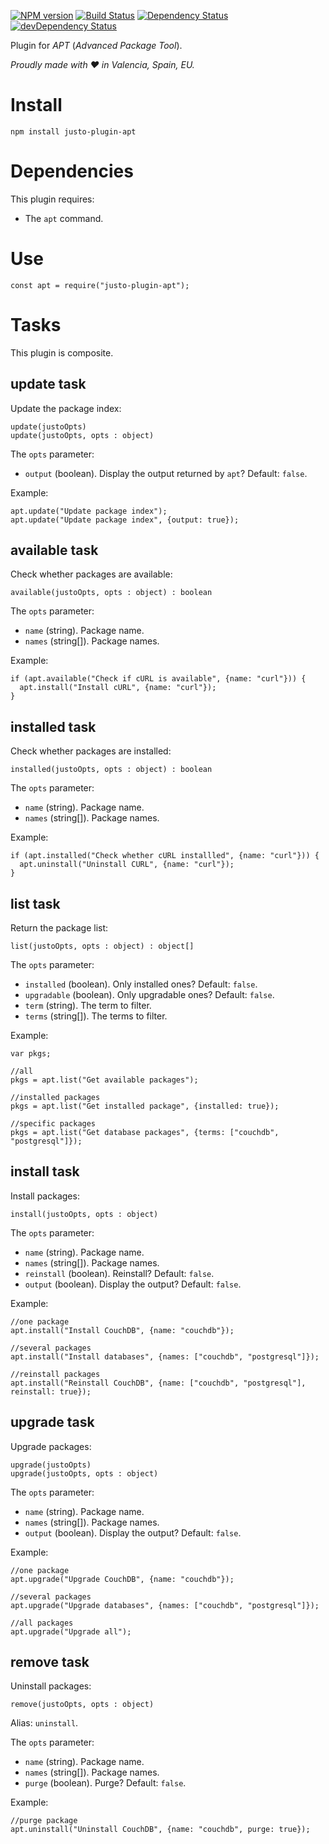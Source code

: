 [![NPM version](http://img.shields.io/npm/v/justo-plugin-apt.svg)](https://www.npmjs.org/package/justo-plugin-apt)
[![Build Status](https://travis-ci.org/justojsp/justo-plugin-apt.svg?branch=master)](https://travis-ci.org/justojsp/justo-plugin-apt)
[![Dependency Status](https://david-dm.org/justojsp/justo-plugin-apt.svg)](https://david-dm.org/justojsp/justo-plugin-apt)
[![devDependency Status](https://david-dm.org/justojsp/justo-plugin-apt/dev-status.svg)](https://david-dm.org/justojsp/justo-plugin-apt#info=devDependencies)

Plugin for *APT* (*Advanced Package Tool*).

*Proudly made with ♥ in Valencia, Spain, EU.*

# Install

```
npm install justo-plugin-apt
```

# Dependencies

This plugin requires:

- The `apt` command.

# Use

```
const apt = require("justo-plugin-apt");
```

# Tasks

This plugin is composite.

## update task

Update the package index:

```
update(justoOpts)
update(justoOpts, opts : object)
```

The `opts` parameter:

- `output` (boolean). Display the output returned by `apt`? Default: `false`.

Example:

```
apt.update("Update package index");
apt.update("Update package index", {output: true});
```

## available task

Check whether packages are available:

```
available(justoOpts, opts : object) : boolean
```

The `opts` parameter:

- `name` (string). Package name.
- `names` (string[]). Package names.

Example:

```
if (apt.available("Check if cURL is available", {name: "curl"})) {
  apt.install("Install cURL", {name: "curl"});
}
```

## installed task

Check whether packages are installed:

```
installed(justoOpts, opts : object) : boolean
```

The `opts` parameter:

- `name` (string). Package name.
- `names` (string[]). Package names.

Example:

```
if (apt.installed("Check whether cURL installled", {name: "curl"})) {
  apt.uninstall("Uninstall CURL", {name: "curl"});
}
```

## list task

Return the package list:

```
list(justoOpts, opts : object) : object[]
```

The `opts` parameter:

- `installed` (boolean). Only installed ones? Default: `false`.
- `upgradable` (boolean). Only upgradable ones? Default: `false`.
- `term` (string). The term to filter.
- `terms` (string[]). The terms to filter.

Example:

```
var pkgs;

//all
pkgs = apt.list("Get available packages");

//installed packages
pkgs = apt.list("Get installed package", {installed: true});

//specific packages
pkgs = apt.list("Get database packages", {terms: ["couchdb", "postgresql"]});
```

## install task

Install packages:

```
install(justoOpts, opts : object)
```

The `opts` parameter:

- `name` (string). Package name.
- `names` (string[]). Package names.
- `reinstall` (boolean). Reinstall? Default: `false`.
- `output` (boolean). Display the output? Default: `false`.

Example:

```
//one package
apt.install("Install CouchDB", {name: "couchdb"});

//several packages
apt.install("Install databases", {names: ["couchdb", "postgresql"]});

//reinstall packages
apt.install("Reinstall CouchDB", {name: ["couchdb", "postgresql"], reinstall: true});
```

## upgrade task

Upgrade packages:

```
upgrade(justoOpts)
upgrade(justoOpts, opts : object)
```

The `opts` parameter:

- `name` (string). Package name.
- `names` (string[]). Package names.
- `output` (boolean). Display the output? Default: `false`.

Example:

```
//one package
apt.upgrade("Upgrade CouchDB", {name: "couchdb"});

//several packages
apt.upgrade("Upgrade databases", {names: ["couchdb", "postgresql"]});

//all packages
apt.upgrade("Upgrade all");
```

## remove task

Uninstall packages:

```
remove(justoOpts, opts : object)
```

Alias: `uninstall`.

The `opts` parameter:

- `name` (string). Package name.
- `names` (string[]). Package names.
- `purge` (boolean). Purge? Default: `false`.

Example:

```
//purge package
apt.uninstall("Uninstall CouchDB", {name: "couchdb", purge: true});
```
